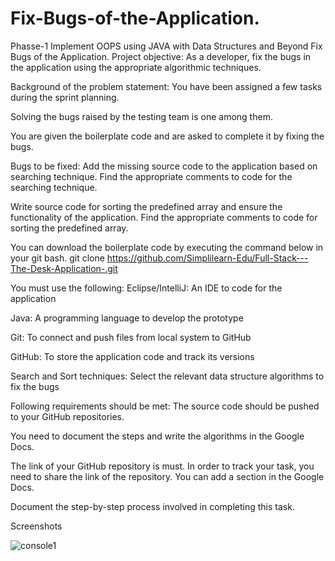 # Fix-Bugs-of-the-Application.
Phasse-1 Implement OOPS using JAVA with Data Structures and Beyond
Fix Bugs of the Application.
Project objective:
As a developer, fix the bugs in the application using the appropriate algorithmic techniques.

Background of the problem statement:
You have been assigned a few tasks during the sprint planning.

Solving the bugs raised by the testing team is one among them.

You are given the boilerplate code and are asked to complete it by fixing the bugs.

Bugs to be fixed:
Add the missing source code to the application based on searching technique. Find the appropriate comments to code for the searching technique.

Write source code for sorting the predefined array and ensure the functionality of the application. Find the appropriate comments to code for sorting the predefined array.

You can download the boilerplate code by executing the command below in your git bash. git clone https://github.com/Simplilearn-Edu/Full-Stack---The-Desk-Application-.git

You must use the following:
Eclipse/IntelliJ: An IDE to code for the application

Java: A programming language to develop the prototype

Git: To connect and push files from local system to GitHub

GitHub: To store the application code and track its versions

Search and Sort techniques: Select the relevant data structure algorithms to fix the bugs

Following requirements should be met:
The source code should be pushed to your GitHub repositories.

You need to document the steps and write the algorithms in the Google Docs.

The link of your GitHub repository is must. In order to track your task, you need to share the link of the repository. You can add a section in the Google Docs.

Document the step-by-step process involved in completing this task.

Screenshots


![console1](https://user-images.githubusercontent.com/85355371/189518994-5b71a96b-5e38-4404-a159-cfd32ba7c56e.png)


